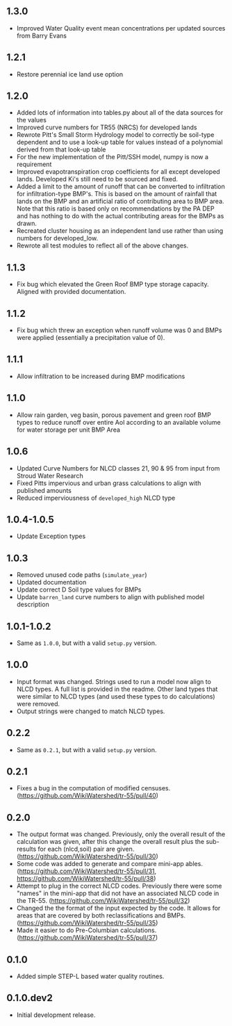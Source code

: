 ## 1.3.0

- Improved Water Quality event mean concentrations per updated sources from Barry Evans


## 1.2.1

- Restore perennial ice land use option

## 1.2.0

- Added lots of information into tables.py about all of the data sources for the values
- Improved curve numbers for TR55 (NRCS) for developed lands
- Rewrote Pitt's Small Storm Hydrology model to correctly be soil-type dependent and to use a look-up table for values instead of a polynomial derived from that look-up table
- For the new implementation of the Pitt/SSH model, numpy is now a requirement
- Improved evapotranspiration crop coefficients for all except developed lands. Developed Ki's still need to be sourced and fixed.
- Added a limit to the amount of runoff that can be converted to infiltration for infiltration-type BMP's. This is based on the amount of rainfall that lands on the BMP and an artificial ratio of contributing area to BMP area. Note that this ratio is based only on recommendations by the PA DEP and has nothing to do with the actual contributing areas for the BMPs as drawn.
- Recreated cluster housing as an independent land use rather than using numbers for developed_low.
- Rewrote all test modules to reflect all of the above changes.

## 1.1.3

- Fix bug which elevated the Green Roof BMP type storage capacity.  Aligned with provided documentation.

## 1.1.2

- Fix bug which threw an exception when runoff volume was 0 and BMPs were applied (essentially a precipitation value of 0).

## 1.1.1

- Allow infiltration to be increased during BMP modifications

## 1.1.0

- Allow rain garden, veg basin, porous pavement and green roof BMP types to reduce runoff
  over entire AoI according to an available volume for water storage per unit BMP Area

## 1.0.6

- Updated Curve Numbers for NLCD classes 21, 90 & 95 from input from Stroud Water Research
- Fixed Pitts impervious and urban grass calculations to align with published amounts
- Reduced imperviousness of `developed_high` NLCD type

## 1.0.4-1.0.5

- Update Exception types

## 1.0.3

- Removed unused code paths (`simulate_year`)
- Updated documentation
- Update correct D Soil type values for BMPs
- Update `barren_land` curve numbers to align with published model description

## 1.0.1-1.0.2

- Same as `1.0.0`, but with a valid `setup.py` version.

## 1.0.0

- Input format was changed. Strings used to run a model now align to NLCD types. A full list is provided in the readme. Other land types that were similar to NLCD types (and used these types to do calculations) were removed.
- Output strings were changed to match NLCD types.

## 0.2.2

- Same as `0.2.1`, but with a valid `setup.py` version.

## 0.2.1

- Fixes a bug in the computation of modified censuses. (https://github.com/WikiWatershed/tr-55/pull/40)

## 0.2.0

- The output format was changed. Previously, only the overall result of the calculation was given, after this change the overall result plus the sub-results for each (nlcd,soil) pair are given. (https://github.com/WikiWatershed/tr-55/pull/30)
- Some code was added to generate and compare mini-app ables. (https://github.com/WikiWatershed/tr-55/pull/31, https://github.com/WikiWatershed/tr-55/pull/38)
- Attempt to plug in the correct NLCD codes. Previously there were some "names" in the mini-app that did not have an associated NLCD code in the TR-55. (https://github.com/WikiWatershed/tr-55/pull/32)
- Changed the the format of the input expected by the code. It allows for areas that are covered by both reclassifications and BMPs. (https://github.com/WikiWatershed/tr-55/pull/35)
- Made it easier to do Pre-Columbian calculations. (https://github.com/WikiWatershed/tr-55/pull/37)

## 0.1.0

- Added simple STEP-L based water quality routines.

## 0.1.0.dev2

- Initial development release.
